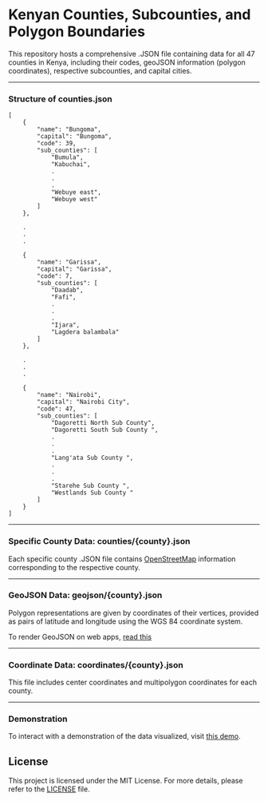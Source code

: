 # Kenyan Counties, Subcounties, and Polygon Boundaries

This repository hosts a comprehensive .JSON file containing data for all 47 counties in Kenya, including their codes, geoJSON information (polygon coordinates), respective subcounties, and capital cities.

---
### Structure of counties.json

```
[
    {
        "name": "Bungoma",
        "capital": "Bungoma",
        "code": 39,
        "sub_counties": [
            "Bumula",
            "Kabuchai",
            .
            .
            .
            "Webuye east",
            "Webuye west"
        ]
    },
    
    .
    .
    .

    {
        "name": "Garissa",
        "capital": "Garissa",
        "code": 7,
        "sub_counties": [
            "Daadab",
            "Fafi",
            .
            .
            .
            "Ijara",
            "Lagdera balambala"
        ]
    },

    .
    .
    .

    {
        "name": "Nairobi",
        "capital": "Nairobi City",
        "code": 47,
        "sub_counties": [
            "Dagoretti North Sub County",
            "Dagoretti South Sub County ",
            .
            .
            .
            "Lang'ata Sub County ",
            .
            .
            .
            "Starehe Sub County ",
            "Westlands Sub County "
        ]
    }
]
```
---

### Specific County Data: counties/{county}.json

Each specific county .JSON file contains [OpenStreetMap](https://www.openstreetmap.org/) information corresponding to the respective county.

---

### GeoJSON Data: geojson/{county}.json

Polygon representations are given by coordinates of their vertices, provided as pairs of latitude and longitude using the WGS 84 coordinate system.

To render GeoJSON on web apps, [read this](https://github.com/Mondieki/kenya-counties-subcounties/blob/master/DOCS/render.md)

---

### Coordinate Data: coordinates/{county}.json

This file includes center coordinates and multipolygon coordinates for each county.

---

### Demonstration

To interact with a demonstration of the data visualized, visit [this demo](https://mondieki.github.io/kenya-counties-demo/).

## License

This project is licensed under the MIT License. For more details, please refer to the [LICENSE](https://github.com/Mondieki/kenya-counties-subcounties/blob/master/LICENSE) file.